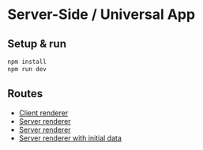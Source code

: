 # Server-Side / Universal App

## Setup & run

```bash
npm install
npm run dev
```

## Routes

* [Client renderer](http://localhost:8080)
* [Server renderer](http://localhost:8080/server-renderer)
* [Server renderer](http://localhost:8080/universal-renderer)
* [Server renderer with initial data](http://localhost:8080/universal-renderer-data)
